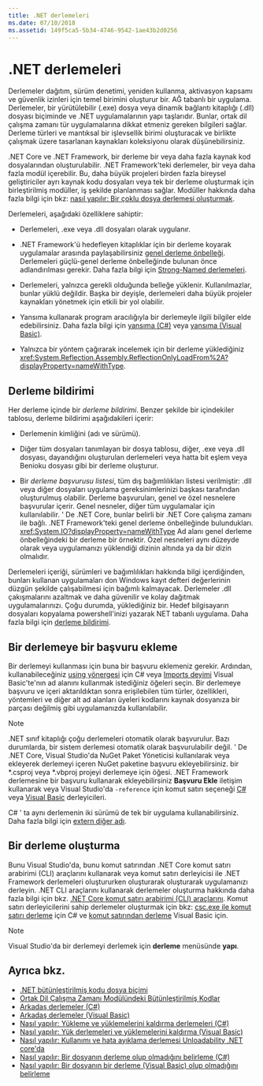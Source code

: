 ```yaml
---
title: .NET derlemeleri
ms.date: 07/10/2018
ms.assetid: 149f5ca5-5b34-4746-9542-1ae43b2d0256
---
```

# <a name="assemblies-in-net"></a>.NET derlemeleri

Derlemeler dağıtım, sürüm denetimi, yeniden kullanma, aktivasyon kapsamı ve güvenlik izinleri için temel birimini oluşturur bir. AĞ tabanlı bir uygulama. Derlemeler, bir yürütülebilir (.exe) dosya veya dinamik bağlantı kitaplığı (.dll) dosyası biçiminde ve .NET uygulamalarının yapı taşlarıdır. Bunlar, ortak dil çalışma zamanı tür uygulamalarına dikkat etmeniz gereken bilgileri sağlar. Derleme türleri ve mantıksal bir işlevsellik birimi oluşturacak ve birlikte çalışmak üzere tasarlanan kaynakları koleksiyonu olarak düşünebilirsiniz.  
  
 .NET Core ve .NET Framework, bir derleme bir veya daha fazla kaynak kod dosyalarından oluşturulabilir. .NET Framework'teki derlemeler, bir veya daha fazla modül içerebilir. Bu, daha büyük projeleri birden fazla bireysel geliştiriciler ayrı kaynak kodu dosyaları veya tek bir derleme oluşturmak için birleştirilmiş modüller, iş şekilde planlanması sağlar. Modüller hakkında daha fazla bilgi için bkz: [nasıl yapılır: Bir çoklu dosya derlemesi oluşturmak](../../framework/app-domains/how-to-build-a-multifile-assembly.md).
  
 Derlemeleri, aşağıdaki özelliklere sahiptir:  
  
-   Derlemeleri, .exe veya .dll dosyaları olarak uygulanır.  
  
-   .NET Framework'ü hedefleyen kitaplıklar için bir derleme koyarak uygulamalar arasında paylaşabilirsiniz [genel derleme önbelleği](../../framework/app-domains/gac.md). Derlemeleri güçlü-genel derleme önbelleğinde bulunan önce adlandırılması gerekir. Daha fazla bilgi için [Strong-Named derlemeleri](../../framework/app-domains/strong-named-assemblies.md).  
  
-   Derlemeleri, yalnızca gerekli olduğunda belleğe yüklenir. Kullanılmazlar, bunlar yüklü değildir. Başka bir deyişle, derlemeleri daha büyük projeler kaynakları yönetmek için etkili bir yol olabilir.  
  
-   Yansıma kullanarak program aracılığıyla bir derlemeyle ilgili bilgiler elde edebilirsiniz. Daha fazla bilgi için [yansıma (C#)](../../csharp/programming-guide/concepts/reflection.md) veya [yansıma (Visual Basic)](../../visual-basic/programming-guide/concepts/reflection.md).   
  
-   Yalnızca bir yöntem çağırarak incelemek için bir derleme yüklediğiniz <xref:System.Reflection.Assembly.ReflectionOnlyLoadFrom%2A?displayProperty=nameWithType>.  
  
## <a name="assembly-manifest"></a>Derleme bildirimi  
 Her derleme içinde bir *derleme bildirimi*. Benzer şekilde bir içindekiler tablosu, derleme bildirimi aşağıdakileri içerir:  
  
-   Derlemenin kimliğini (adı ve sürümü).  
  
-   Diğer tüm dosyaları tanımlayan bir dosya tablosu, diğer, .exe veya .dll dosyası, dayandığını oluşturulan derlemeleri veya hatta bit eşlem veya Benioku dosyası gibi bir derleme oluşturur.  
  
-   Bir *derleme başvurusu listesi*, tüm dış bağımlılıkları listesi verilmiştir: .dll veya diğer dosyaları uygulama gereksinimlerinizi başkası tarafından oluşturulmuş olabilir. Derleme başvuruları, genel ve özel nesnelere başvurular içerir. Genel nesneler, diğer tüm uygulamalar için kullanılabilir. ' De .NET Core, bunlar belirli bir .NET Core çalışma zamanı ile bağlı. .NET Framework'teki genel derleme önbelleğinde bulundukları. <xref:System.IO?displayProperty=nameWithType> Ad alanı genel derleme önbelleğindeki bir derleme bir örnektir. Özel nesneleri aynı düzeyde olarak veya uygulamanızı yüklendiği dizinin altında ya da bir dizin olmalıdır.  
  
 Derlemeleri içeriği, sürümleri ve bağımlılıkları hakkında bilgi içerdiğinden, bunları kullanan uygulamaları don Windows kayıt defteri değerlerinin düzgün şekilde çalışabilmesi için bağımlı kalmayacak. Derlemeler .dll çakışmalarını azaltmak ve daha güvenilir ve kolay dağıtmak uygulamalarınızı. Çoğu durumda, yüklediğiniz bir. Hedef bilgisayarın dosyaları kopyalama powershell'inizi yazarak NET tabanlı uygulama. Daha fazla bilgi için [derleme bildirimi](../../framework/app-domains/assembly-manifest.md).  
  
## <a name="adding-a-reference-to-an-assembly"></a>Bir derlemeye bir başvuru ekleme  
 Bir derlemeyi kullanması için buna bir başvuru eklemeniz gerekir. Ardından, kullanabileceğiniz [using yönergesi](../../csharp/language-reference/keywords/using-directive.md) için C# veya [Imports deyimi](../../visual-basic/language-reference/statements/imports-statement-net-namespace-and-type.md) Visual Basic'te'nın ad alanını kullanmak istediğiniz öğeleri seçin. Bir derlemeye başvuru ve içeri aktarıldıktan sonra erişilebilen tüm türler, özellikleri, yöntemleri ve diğer alt ad alanları üyeleri kodlarını kaynak dosyanıza bir parçası değilmiş gibi uygulamanızda kullanılabilir.  
 
> [!NOTE]
> .NET sınıf kitaplığı çoğu derlemeleri otomatik olarak başvurulur. Bazı durumlarda, bir sistem derlemesi otomatik olarak başvurulabilir değil. ' De .NET Core, Visual Studio'da NuGet Paket Yöneticisi kullanılarak veya ekleyerek derlemeyi içeren NuGet paketine başvuru ekleyebilirsiniz. bir [ <PackageReference> ](../../core/tools/dependencies.md#the-new-packagereference-element) *.csproj veya *.vbproj projeyi derlemeye için öğesi. .NET Framework derlemesine bir başvuru kullanarak ekleyebilirsiniz **Başvuru Ekle** iletişim kullanarak veya Visual Studio'da `-reference` için komut satırı seçeneği [ C# ](../../csharp/language-reference/compiler-options/reference-compiler-option.md) veya [ Visual Basic](../../visual-basic/reference/command-line-compiler/reference.md) derleyicileri.
 
 C# ' ta aynı derlemenin iki sürümü de tek bir uygulama kullanabilirsiniz. Daha fazla bilgi için [extern diğer adı](../../csharp/language-reference/keywords/extern-alias.md).  
  
## <a name="creating-an-assembly"></a>Bir derleme oluşturma  
 Bunu Visual Studio'da, bunu komut satırından .NET Core komut satırı arabirimi (CLI) araçlarını kullanarak veya komut satırı derleyicisi ile .NET Framework derlemeleri oluştururken oluşturarak oluşturarak uygulamanızı derleyin. .NET CLI araçlarını kullanarak derlemeler oluşturma hakkında daha fazla bilgi için bkz. [.NET Core komut satırı arabirimi (CLI) araçlarını](../../core/tools/index.md). Komut satırı derleyicilerini sahip derlemeler oluşturmak için bkz: [csc.exe ile komut satırı derleme](../../csharp/language-reference/compiler-options/command-line-building-with-csc-exe.md) için C# ve [komut satırından derleme](../../visual-basic/reference/command-line-compiler/building-from-the-command-line.md) Visual Basic için.  
  
> [!NOTE]
>  Visual Studio'da bir derlemeyi derlemek için **derleme** menüsünde **yapı**.  

## <a name="see-also"></a>Ayrıca bkz.

 - [.NET bütünleştirilmiş kodu dosya biçimi](file-format.md)
 - [Ortak Dil Çalışma Zamanı Modülündeki Bütünleştirilmiş Kodlar](../../framework/app-domains/assemblies-in-the-common-language-runtime.md)  
 - [Arkadaş derlemeler (C#)](../../csharp/programming-guide/concepts/assemblies-gac/friend-assemblies.md)  
 - [Arkadaş derlemeler (Visual Basic)](../../visual-basic/programming-guide/concepts/assemblies-gac/friend-assemblies.md)  
 - [Nasıl yapılır: Yükleme ve yüklemelerini kaldırma derlemeleri (C#)](../../csharp/programming-guide/concepts/assemblies-gac/how-to-load-and-unload-assemblies.md)  
 - [Nasıl yapılır: Yük derlemeleri ve yüklemelerini kaldırma (Visual Basic)](../../visual-basic/programming-guide/concepts/assemblies-gac/how-to-load-and-unload-assemblies.md)  
 - [Nasıl yapılır: Kullanımı ve hata ayıklama derlemesi Unloadability .NET core'da](unloadability-howto.md)
 - [Nasıl yapılır: Bir dosyanın derleme olup olmadığını belirleme (C#)](../../csharp/programming-guide/concepts/assemblies-gac/how-to-determine-if-a-file-is-an-assembly.md)  
 - [Nasıl yapılır: Bir dosyanın bir derleme (Visual Basic) olup olmadığını belirleme](../../visual-basic/programming-guide/concepts/assemblies-gac/how-to-determine-if-a-file-is-an-assembly.md)  
